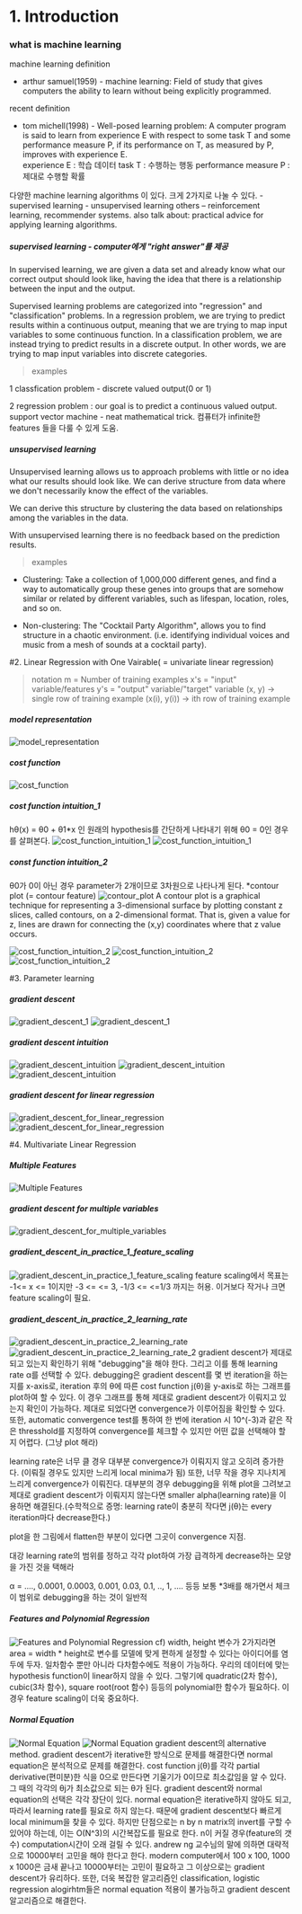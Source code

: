 # 1. Introduction

### what is machine learning

machine learning definition

* arthur samuel(1959) - machine learning: Field of study that gives computers the ability to learn without being explicitly programmed.

recent definition

* tom michell(1998) - Well-posed learning problem: A computer program is said to learn from experience E with respect to some task T and some performance measure P, if its performance on T, as measured by P, improves with experience E.  
experience E : 학습 데이터
task T : 수행하는 행동
performance measure P : 제대로 수행할 확률

다양한 machine learning algorithms 이 있다.
크게 2가지로 나눌 수 있다.
    -	supervised learning
    -	unsupervised learning
others – reinforcement learning, recommender systems.
also talk about: practical advice for applying learning algorithms.

##### supervised learning - computer에게 "right answer"를 제공
In supervised learning, we are given a data set and already know what our correct output should look like, having the idea that there is a relationship between the input and the output.

Supervised learning problems are categorized into "regression" and "classification" problems. In a regression problem, we are trying to predict results within a continuous output, meaning that we are trying to map input variables to some continuous function. In a classification problem, we are instead trying to predict results in a discrete output. In other words, we are trying to map input variables into discrete categories.
>examples

1 classfication problem - discrete valued output(0 or 1)

2 regression problem : our goal is to predict a continuous valued output.
support vector machine - neat mathematical trick. 컴퓨터가 infinite한 features 들을 다룰 수 있게 도움.

##### unsupervised learning
Unsupervised learning allows us to approach problems with little or no idea what our results should look like. We can derive structure from data where we don't necessarily know the effect of the variables.

We can derive this structure by clustering the data based on relationships among the variables in the data.

With unsupervised learning there is no feedback based on the prediction results.
>examples

- Clustering: Take a collection of 1,000,000 different genes, and find a way to automatically group these genes into groups that are somehow similar or related by different variables, such as lifespan, location, roles, and so on.

- Non-clustering: The "Cocktail Party Algorithm", allows you to find structure in a chaotic environment. (i.e. identifying individual voices and music from a mesh of sounds at a cocktail party).

#2. Linear Regression with One Vairable( = univariate linear regression)
>notation
>m = Number of training examples
>x's = "input" variable/features
>y's = "output" variable/"target" variable
>(x, y) -> single row of training example
>(x(i), y(i)) -> ith row of training example

##### model representation
![model_representation](./images/model_representation.png)

##### cost function
![cost_function](./images/cost_function.png)


##### cost function intuition_1
hθ(x) = θ0 + θ1*x
인 원래의 hypothesis를 간단하게 나타내기 위해 θ0 = 0인 경우를 살펴본다.
![cost_function_intuition_1](./images/intuition_1_1.png)
![cost_function_intuition_1](./images/intuition_1_2.png)

##### const function intuition_2
θ0가 0이 아닌 경우 parameter가 2개이므로 3차원으로 나타나게 된다.
*contour plot (= contour feature)
![contour_plot](./images/contour_plot.gif)
A contour plot is a graphical technique for representing a 3-dimensional surface by plotting constant z slices, called contours, on a 2-dimensional format. That is, given a value for z, lines are drawn for connecting the (x,y) coordinates where that z value occurs.

![cost_function_intuition_2](./images/intuition_2_1.png)
![cost_function_intuition_2](./images/intuition_2_2.png)
![cost_function_intuition_2](./images/intuition_2_3.png)

#3. Parameter learning
##### gradient descent
![gradient_descent_1](./images/gradient_descent_1.png)
![gradient_descent_1](./images/gradient_descent_2.png)

##### gradient descent intuition
![gradient_descent_intuition](./images/gradient_descent_intuition_1.png)
![gradient_descent_intuition](./images/gradient_descent_intuition_2.png)
![gradient_descent_intuition](./images/gradient_descent_intuition_3.png)

##### gradient descent for linear regression
![gradient_descent_for_linear_regression](./images/gradient_descent_linear_regression.png)
![gradient_descent_for_linear_regression](./images/gradient_descent_linear_regression_2.png)

#4. Multivariate Linear Regression

##### Multiple Features
![Multiple Features](./images/multiple_features.png)
##### gradient descent for multiple variables
![gradient_descent_for_multiple_variables](./images/gradient_descent_for_multiple_variables.png)
##### gradient_descent_in_practice_1_feature_scaling
![gradient_descent_in_practice_1_feature_scaling](./images/gradient_descent_in_practice_1_feature_scaling.png)
feature scaling에서 목표는 -1<= x <= 1이지만
-3 <= <= 3, -1/3 <= <=1/3 까지는 허용. 이거보다 작거나 크면 feature scaling이 필요.

##### gradient_descent_in_practice_2_learning_rate
![gradient_descent_in_practice_2_learning_rate](./images/gradient_descent_in_practice_2_learning_rate.png)
![gradient_descent_in_practice_2_learning_rate_2](./images/gradient_descent_in_practice_2_learning_rate_2.png)
gradient descent가 제대로 되고 있는지 확인하기 위해 "debugging"을 해야 한다. 그리고 이를 통해 learning rate α를 선택할 수 있다.
debugging은 gradient descent를 몇 번 iteration을 하는 지를 x-axis로, iteration 후의 θ에 따른 cost function j(θ)을 y-axis로 하는 그래프를 plot하여 할 수 있다. 이 경우 그래프를 통해 제대로 gradient descent가 이뤄지고 있는지 확인이 가능하다. 제대로 되었다면 convergence가 이루어짐을 확인할 수 있다.
또한, automatic convergence test를 통하여 한 번에 iteration 시 10^(-3)과 같은 작은 thresshold를 지정하여 convergence를 체크할 수 있지만 어떤 값을 선택해야 할 지 어렵다. (그냥 plot 해라)

learning rate은 너무 클 경우 대부분 convergence가 이뤄지지 않고 오히려 증가한다. (이뤄질 경우도 있지만 느리게 local minima가 됨)
또한, 너무 작을 경우 지나치게 느리게 convergence가 이뤄진다.
대부분의 경우 debugging을 위해 plot을 그려보고 제대로 gradient descent가 이뤄지지 않는다면 smaller alpha(learning rate)을 이용하면 해결된다.(수학적으로 증명: learning rate이 충분히 작다면 j(θ)는 every iteration마다 decrease한다.)

plot을 한 그림에서 flatten한 부분이 있다면 그곳이 convergence 지점.

대강 learning rate의 범위를 정하고 각각 plot하여 가장 급격하게 decrease하는 모양을 가진 것을 택해라

α = 
...., 0.0001, 0.0003, 0.001, 0.03, 0.1, .., 1, ....
등등 보통 *3배를 해가면서 체크
이 범위로 debugging을 하는 것이 일반적
##### Features and Polynomial Regression
![Features and Polynomial Regression](./images/Features_and_Polynomial_Regression.png)
cf) width, height 변수가 2가지라면 area = width * height로 변수를 모델에 맞게 편하게 설정할 수 있다는 아이디어를 염두에 두자.
일차함수 뿐만 아니라 다차함수에도 적용이 가능하다. 
우리의 데이터에 맞는 hypothesis function이 linear하지 않을 수 있다.
그렇기에 quadratic(2차 함수), cubic(3차 함수), square root(root 함수) 등등의 polynomial한 함수가 필요하다.
이 경우 feature scaling이 더욱 중요하다.
##### Normal Equation
![Normal Equation](./images/normal_equation_1.png)
![Normal Equation](./images/normal_equation_2.png)
gradient descent의 alternative method. gradient descent가 iterative한 방식으로 문제를 해결한다면 normal equation은 분석적으로 문제를 해결한다. cost function j(θ)를 각각 partial derivative(편미분)한 식을 0으로 만든다면 기울기가 0이므로 최소값임을 알 수 있다.
그 때의 각각의 θj가 최소값으로 되는 θ가 된다.
gradient descent와 normal equation의 선택은 각각 장단이 있다.
normal equation은 iterative하지 않아도 되고, 따라서 learning rate를  필요로 하지 않는다. 때문에 gradient descent보다 빠르게 local minimum을 찾을 수 있다. 하지만 단점으로는 n by n matrix의 invert를 구할 수 있어야 하는데, 이는 O(N^3)의 시간복잡도를 필요로 한다. n이 커질 경우(feature의 갯수) computation시간이 오래 걸릴 수 있다.
andrew ng 교수님의 말에 의하면 대략적으로 10000부터 고민을 해야 한다고 한다. modern computer에서 100 x 100, 1000 x 1000은 금새 끝나고 10000부터는 고민이 필요하고 그 이상으로는 gradient descent가 유리하다.
또한, 더욱 복잡한 알고리즘인 classification, logistic regression alogirhtm들은 normal equation 적용이 불가능하고 gradient descent 알고리즘으로 해결한다.










